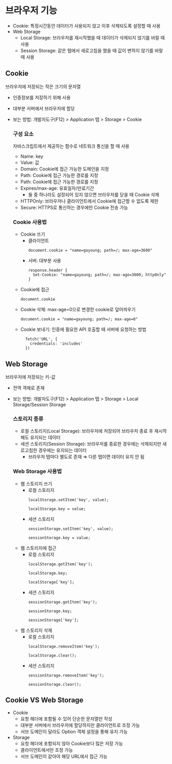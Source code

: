 # 브라우저 기능

- Cookie: 특정시간동안 데이터가 사용되지 않고 이후 삭제되도록 설정할 때 사용
- Web Storage
  - Local Storage: 브라우저를 재시작했을 때 데이터가 삭제되지 않기를 바랄 때 사용
  - Session Storage: 같은 탭에서 새로고침을 했을 때 값이 변하지 않기를 바랄 때 사용

## Cookie

브라우저에 저장되는 작은 크기의 문자열

- 인증정보를 저장하기 위해 사용
- 대부분 서버에서 브라우저에 할당
- 보는 방법: 개발자도구(F12) > Application 탭 > Storage > Cookie

  ### 구성 요소

  자바스크립트에서 제공하는 함수로 네트워크 통신을 할 때 사용

  - Name: key
  - Value: 값
  - Domain: Cookie에 접근 가능한 도메인을 지정
  - Path: Cookie에 접근 가능한 경로를 지정
  - Path: Cookie에 접근 가능한 경로를 지정
  - Expires/max-age: 유효일자/만료기간
    - 둘 중 하나라도 설정되어 있지 않으면 브라우저를 닫을 때 Cookie 삭제
  - HTTPOnly: 브라우저나 클라이언트에서 Cookie에 접근할 수 없도록 제한
  - Secure: HTTPS로 통신하는 경우에만 Cookie 전송 가능

  ### Cookie 사용법

  - Cookie 쓰기
    - 클라이언트
      ```
      document.cookie = "name=gayoung; path=/; max-age=3600"
      ```
    - 서버: 대부분 사용
      ```
      response.header {
        Set-Cookie: "name=gayoung; path=/; max-age=3600; httpOnly"
      }
      ```
  - Cookie에 접근
    ```
    document.cookie
    ```
  - Cookie 삭제: max-age=0으로 변경한 cookie로 덮어씌우기
    ```
    document.cookie = "name=gayoung; path=/; max-age=0"
    ```
  - Cookie 보내기: 인증에 필요한 API 호출할 때 서버에 요청하는 방법
    ```
      fetch('URL', {
        credentials: 'includes'
      })
    ```

## Web Storage

브라우저에 저장되는 키-값

- 전역 객체로 존재
- 보는 방법: 개발자도구(F12) > Application 탭 > Storage > Local Storage/Session Storage

  ### 스토리지 종류

  - 로컬 스토리지(Local Storage): 브라우저에 저장되어 브라우저 종료 후 재시작해도 유지되는 데이터
  - 세션 스토리지(Session Storage): 브라우저를 종료한 경우에는 삭제되지만 새로고침한 경우에는 유지되는 데이터
    - 브라우저 탭마다 별도로 존재 ⇒ 다른 탭이면 데이터 유지 안 됨

  ### Web Storage 사용법

  - 웹 스토리지 쓰기
    - 로컬 스토리지
      ```
      localStorage.setItem('key', value);
      ```
      ```
      localStorage.key = value;
      ```
    - 세션 스토리지
      ```
      sessionStorage.setItem('key', value);
      ```
      ```
      sessionStorage.key = value;
      ```
  - 웹 스토리지에 접근
    - 로컬 스토리지
      ```
      localStorage.getItem('key');
      ```
      ```
      localStorage.key;
      ```
      ```
      localStorage['key'];
      ```
    - 세션 스토리지
      ```
      sessionStorage.getItem('key');
      ```
      ```
      sessionStorage.key;
      ```
      ```
      sessionStorage['key'];
      ```
  - 웹 스토리지 삭제
    - 로컬 스토리지
      ```
      localStorage.removeItem('key');
      ```
      ```
      localStorage.clear();
      ```
    - 세션 스토리지
      ```
      sessionStorage.removeItem('key');
      ```
      ```
      sessionStorage.clear();
      ```

## Cookie VS Web Storage

- Cookie
  - 요청 헤더에 포함될 수 있어 단순한 문자열만 작성
  - 대부분 서버에서 브라우저에 할당하지만 클라이언트로 조정 가능
  - 서브 도메인이 달라도 Option 객체 설정을 통해 유지 가능
- Storage
  - 요청 헤더에 포함되지 않아 Cookie보다 많은 저장 가능
  - 클라이언트에서만 조정 가능
  - 서브 도메인이 같아야 해당 URL에서 접근 가능
